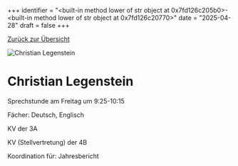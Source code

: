 
+++
identifier = "<built-in method lower of str object at 0x7fd126c205b0>-<built-in method lower of str object at 0x7fd126c20770>"
date = "2025-04-28"
draft = false
+++

 [Zurück zur Übersicht](/schule/personen/)

<div class="row">
<div class="column">
<img src="/images/personal/Legenstein.jpg" alt="Christian Legenstein"> 
</div>
<div class="column">

# Christian Legenstein

Sprechstunde am Freitag um 9:25-10:15

Fächer: Deutsch,  Englisch

KV der 3A

KV (Stellvertretung) der 4B







Koordination für: Jahresbericht

</div>
</div> 

